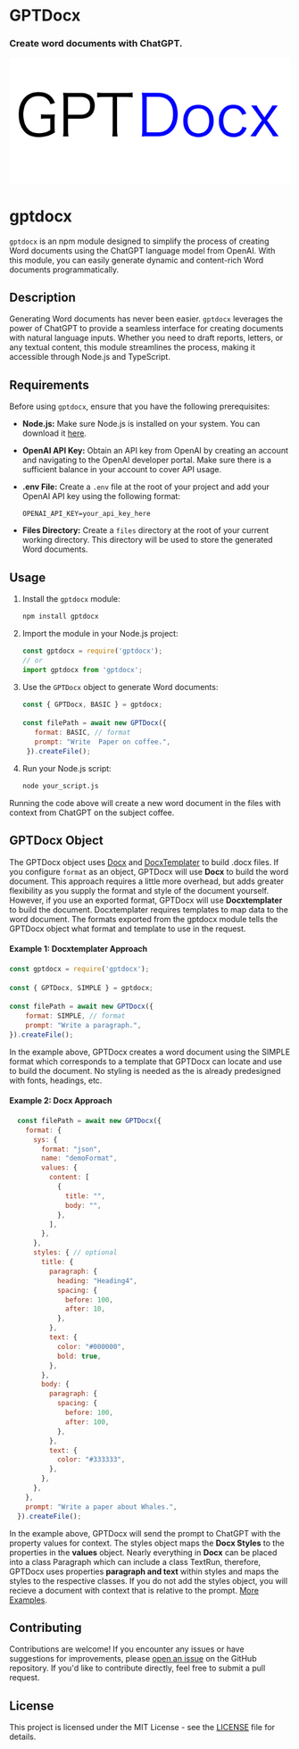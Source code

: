 # GPTDocx
### Create word documents with ChatGPT.
![docxImage](./assets//gptdocxImage.png)

# gptdocx

`gptdocx` is an npm module designed to simplify the process of creating Word documents using the ChatGPT language model from OpenAI. With this module, you can easily generate dynamic and content-rich Word documents programmatically.

## Description

Generating Word documents has never been easier. `gptdocx` leverages the power of ChatGPT to provide a seamless interface for creating documents with natural language inputs. Whether you need to draft reports, letters, or any textual content, this module streamlines the process, making it accessible through Node.js and TypeScript.

## Requirements

Before using `gptdocx`, ensure that you have the following prerequisites:

- **Node.js:** Make sure Node.js is installed on your system. You can download it [here](https://nodejs.org/).

- **OpenAI API Key:** Obtain an API key from OpenAI by creating an account and navigating to the OpenAI developer portal. Make sure there is a sufficient balance in your account to cover API usage.

- **.env File:** Create a `.env` file at the root of your project and add your OpenAI API key using the following format:

  ```plaintext
  OPENAI_API_KEY=your_api_key_here
  ```

- **Files Directory:** Create a `files` directory at the root of your current working directory. This directory will be used to store the generated Word documents.

## Usage

1. Install the `gptdocx` module:

   ```bash
   npm install gptdocx
   ```

2. Import the module in your Node.js project:

   ```javascript
   const gptdocx = require('gptdocx');
   // or
   import gptdocx from 'gptdocx';
   ```

3. Use the `GPTDocx` object to generate Word documents:

   ```javascript
   const { GPTDocx, BASIC } = gptdocx;

   const filePath = await new GPTDocx({
      format: BASIC, // format
      prompt: "Write  Paper on coffee.",
    }).createFile();
   ```

4. Run your Node.js script:

   ```bash
   node your_script.js
   ```

Running the code above will create a new word document in the files with context from ChatGPT on the subject coffee.

## GPTDocx Object
The GPTDocx object uses [Docx](https://docx.js.org/#/) and [DocxTemplater](https://docxtemplater.com/) to build .docx files. If you configure `format` as an object, GPTDocx will use **Docx** to build the word document. This approach requires a little more overhead, but adds greater flexibility as you supply the format and style of the document yourself. However, if you use an exported format, GPTDocx will use **Docxtemplater** to build the document. Docxtemplater requires templates to map data to the word document. The formats exported from the gptdocx module tells the GPTDocx object what format and template to use in the request.

#### Example 1: Docxtemplater Approach
```javascript
const gptdocx = require('gptdocx');

const { GPTDocx, SIMPLE } = gptdocx;

const filePath = await new GPTDocx({
    format: SIMPLE, // format
    prompt: "Write a paragraph.",
}).createFile();
```

In the example above, GPTDocx creates a word document using the SIMPLE format which corresponds to a template that GPTDocx can locate and use to build the document. No styling is needed as the is already predesigned with fonts, headings, etc.

#### Example 2: Docx Approach 
```javascript
  const filePath = await new GPTDocx({
    format: {
      sys: {
        format: "json",
        name: "demoFormat",
        values: {
          content: [
            {
              title: "",
              body: "",
            },
          ],
        },
      },
      styles: { // optional
        title: {
          paragraph: {
            heading: "Heading4",
            spacing: {
              before: 100,
              after: 10,
            },
          },
          text: {
            color: "#000000",
            bold: true,
          },
        },
        body: {
          paragraph: {
            spacing: {
              before: 100,
              after: 100,
            },
          },
          text: {
            color: "#333333",
          },
        },
      },
    },
    prompt: "Write a paper about Whales.",
  }).createFile();
```

In the example above, GPTDocx will send the prompt to ChatGPT with the property values for context. The styles object maps the **Docx Styles** to the properties in the **values** object. Nearly everything in **Docx** can be placed into a class Paragraph which can include a class TextRun, therefore, GPTDocx uses properties **paragraph and text** within styles and maps the styles to the respective classes. If you do not add the styles object, you will recieve a document with context that is relative to the prompt. [More Examples](./examples/examples.ts).

## Contributing

Contributions are welcome! If you encounter any issues or have suggestions for improvements, please [open an issue](https://github.com/your-username/gptdocx/issues) on the GitHub repository. If you'd like to contribute directly, feel free to submit a pull request.

## License

This project is licensed under the MIT License - see the [LICENSE](LICENSE) file for details.